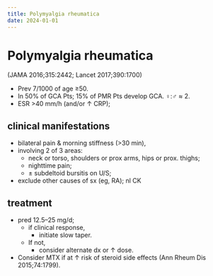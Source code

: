 ```yaml
---
title: Polymyalgia rheumatica
date: 2024-01-01
---
```

# Polymyalgia rheumatica

(JAMA 2016;315:2442; Lancet 2017;390:1700)
- Prev 7/1000 of age ≥50.
- In 50% of GCA Pts; 15% of PMR Pts develop GCA. ♀:♂ ≈ 2.
- ESR >40 mm/h (and/or ↑ CRP);

## clinical manifestations
* bilateral pain & morning stiffness (>30 min),
* involving 2 of 3 areas:
	* neck or torso, shoulders or prox arms, hips or prox. thighs;
	* nighttime pain;
	* ± subdeltoid bursitis on U/S;
* exclude other causes of sx (eg, RA); nl CK

## treatment
* pred 12.5–25 mg/d;
	* if clinical response,
		* initiate slow taper.
	* If not,
		* consider alternate dx or ↑ dose.
* Consider MTX if at ↑ risk of steroid side effects
(Ann Rheum Dis 2015;74:1799).
